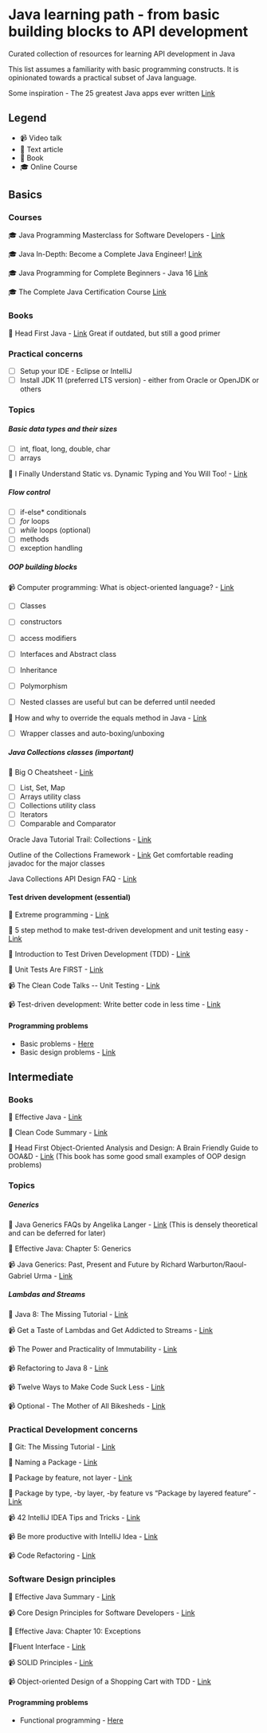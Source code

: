 # Java learning path - from basic building blocks to API development
Curated collection of resources for learning API development in Java

This list assumes a familiarity with basic programming constructs. It is opinionated towards a practical subset of Java language.

Some inspiration - The 25 greatest Java apps ever written [Link](https://blogs.oracle.com/javamagazine/the-top-25-greatest-java-apps-ever-written)

## Legend

- :video_camera: Video talk
- :newspaper: Text article
- :book: Book
- :mortar_board: Online Course​

## Basics

### Courses

:mortar_board: Java Programming Masterclass for Software Developers - [Link](https://www.udemy.com/course/java-the-complete-java-developer-course/)

:mortar_board: Java In-Depth: Become a Complete Java Engineer! [Link](https://www.udemy.com/course/java-in-depth-become-a-complete-java-engineer/)

:mortar_board: Java Programming for Complete Beginners - Java 16 [Link](https://www.udemy.com/course/java-programming-tutorial-for-beginners/)

:mortar_board: The Complete Java Certification Course [Link](https://www.udemy.com/course/master-practical-java-development/)

### Books

:book: Head First Java - [Link](https://www.amazon.in/Head-First-Java-Brain-Friendly-Guide/dp/8173666024) Great if outdated, but still a good primer

### Practical concerns

- [ ] Setup your IDE - Eclipse or IntelliJ
- [ ] Install JDK 11 (preferred LTS version) - either from Oracle or OpenJDK or others

### Topics

##### Basic data types and their sizes

- [ ] int, float, long, double, char
- [ ] arrays

:newspaper: I Finally Understand Static vs. Dynamic Typing and You Will Too! - [Link](https://hackernoon.com/i-finally-understand-static-vs-dynamic-typing-and-you-will-too-ad0c2bd0acc7)

##### Flow control 

- [ ] if-else* conditionals
- [ ] *for* loops
- [ ] *while* loops (optional)
- [ ] methods
- [ ] exception handling

##### OOP building blocks

:video_camera:  Computer programming: What is object-oriented language? - [Link](https://www.youtube.com/watch?v=SS-9y0H3Si8)

- [ ] Classes
- [ ] constructors
- [ ] access modifiers
- [ ] Interfaces and Abstract class
- [ ] Inheritance
- [ ] Polymorphism

- [ ] Nested classes are useful but can be deferred until needed

:newspaper: How and why to override the equals method in Java - [Link](http://users.csc.calpoly.edu/~gfisher/classes/102/info/howToOverrideEquals.html)

- [ ] Wrapper classes and auto-boxing/unboxing

##### Java Collections classes (important)

:newspaper: Big O Cheatsheet - [Link](https://www.bigocheatsheet.com/)

- [ ] List, Set, Map
- [ ] Arrays utility class
- [ ] Collections utility class
- [ ] Iterators
- [ ] Comparable and Comparator

Oracle Java Tutorial Trail: Collections - [Link](https://docs.oracle.com/javase/tutorial/collections/index.html)

Outline of the Collections Framework - [Link](https://docs.oracle.com/en/java/javase/11/docs/api/java.base/java/util/doc-files/coll-reference.html) Get comfortable reading javadoc for the major classes

Java Collections API Design FAQ - [Link](https://docs.oracle.com/javase/8/docs/technotes/guides/collections/designfaq.html)

#### Test driven development (essential)

:newspaper: Extreme programming - [Link](https://en.wikipedia.org/wiki/Extreme_programming)

:newspaper: 5 step method to make test-driven development and unit testing easy - [Link](https://codeutopia.net/blog/2016/10/10/5-step-method-to-make-test-driven-development-and-unit-testing-easy/)

:newspaper: Introduction to Test Driven Development (TDD) - [Link](http://agiledata.org/essays/tdd.html)

:newspaper: Unit Tests Are FIRST - [Link](https://pragprog.com/magazines/2012-01/unit-tests-are-first)

:video_camera: The Clean Code Talks -- Unit Testing - [Link](https://www.youtube.com/watch?v=wEhu57pih5w)

:video_camera: Test-driven development: Write better code in less time - [Link](https://www.youtube.com/watch?v=HhwElTL-mdI)

#### Programming problems

- Basic problems - [Here](./problems/01-basic.md)
- Basic design problems - [Link](./problems/02-OOP.md)

## Intermediate

### Books

:book: Effective Java - [Link](https://www.amazon.in/Effective-Java-Joshua-Bloch/dp/0134685997)

:book: Clean Code Summary - [Link](https://gist.github.com/wojteklu/73c6914cc446146b8b533c0988cf8d29)

:book: Head First Object-Oriented Analysis and Design: A Brain Friendly Guide to OOA&D - [Link](https://www.amazon.in/Head-First-Object-Oriented-Analysis-Design/dp/8184042213) (This book has some good small examples of OOP design problems)

### Topics

##### Generics

:newspaper: Java Generics FAQs by Angelika Langer - [Link](http://www.angelikalanger.com/GenericsFAQ/JavaGenericsFAQ.html) (This is densely theoretical and can be deferred for later)

:book: Effective Java: Chapter 5: Generics

:video_camera: Java Generics: Past, Present and Future by Richard Warburton/Raoul-Gabriel Urma - [Link](https://www.youtube.com/watch?v=LEAoMMEIUXk)

##### Lambdas and Streams

:newspaper: Java 8: The Missing Tutorial - [Link](https://github.com/shekhargulati/java8-the-missing-tutorial)

:video_camera: Get a Taste of Lambdas and Get Addicted to Streams - [Link](https://www.youtube.com/watch?v=1OpAgZvYXLQ)

:video_camera: The Power and Practicality of Immutability - [Link](https://www.youtube.com/watch?v=FQERMVABRrQ)

:video_camera: Refactoring to Java 8 - [Link](https://www.youtube.com/watch?v=NcetKbGayZY)

:video_camera: Twelve Ways to Make Code Suck Less - [Link](https://www.youtube.com/watch?v=nVZE53IYi4w)

:video_camera: Optional - The Mother of All Bikesheds - [Link](https://www.youtube.com/watch?v=Ej0sss6cq14)

### Practical Development concerns

:newspaper:  Git: The Missing Tutorial - [Link](https://github.com/shekhargulati/git-the-missing-tutorial/blob/master/README.md)

:newspaper: Naming a Package - [Link](https://docs.oracle.com/javase/tutorial/java/package/namingpkgs.html)

:newspaper: Package by feature, not layer - [Link](http://www.javapractices.com/topic/TopicAction.do;jsessionid=0BF4844350780B6F55476E1137FF4893?Id=205)

:newspaper: Package by type, -by layer, -by feature vs “Package by layered feature” - [Link](https://proandroiddev.com/package-by-type-by-layer-by-feature-vs-package-by-layered-feature-e59921a4dffa)

:video_camera:  42 IntelliJ IDEA Tips and Tricks - [Link](https://www.youtube.com/watch?v=eq3KiAH4IBI)

:video_camera: Be more productive with IntelliJ Idea - [Link](https://www.youtube.com/watch?v=CmPJzEqFS4s)

:video_camera: ​Code Refactoring - [Link](https://www.youtube.com/playlist?list=PLGLfVvz_LVvSuz6NuHAzpM52qKM6bPlCV)

### Software Design principles

:book: Effective Java Summary - [Link](https://github.com/HugoMatilla/Effective-JAVA-Summary)

:video_camera: Core Design Principles for Software Developers - [Link](https://www.youtube.com/watch?v=llGgO74uXMI)

:book: Effective Java: Chapter 10: Exceptions

:newspaper:Fluent Interface - [Link](https://martinfowler.com/bliki/FluentInterface.html)

:video_camera: SOLID Principles - [Link](https://www.youtube.com/playlist?list=PLdR9bD5hyZiiCr5pDs8tYmzHosz3tqIuD)

📹 Object-oriented Design of a Shopping Cart with TDD - [Link](https://www.youtube.com/watch?v=5UmsIoJI9Is)

#### Programming problems

- Functional programming - [Here](./problems/03-lambdas.md)


